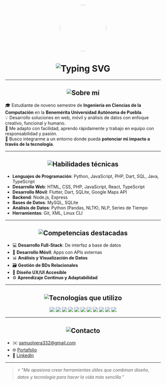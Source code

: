 <p align="center">
  <img src="https://avatars.githubusercontent.com/u/119264050?v=4" width="150" style="border-radius: 50%;" />
</p>

<h1 align="center">
  <img src="https://readme-typing-svg.herokuapp.com?font=Orbitron&weight=600&size=26&duration=4000&pause=1000&color=00FFFF&center=true&vCenter=true&width=1000&lines=Samuel+Olvera+%7C+Futuro+Ingeniero+en+Ciencias+de+la+Computaci%C3%B3n;Dise%C3%B1ando+y+construyendo+soluciones+con+prop%C3%B3sito+y+tecnolog%C3%ADa." alt="Typing SVG" />
</h1>

---

<h2 align="center">
  <img src="https://readme-typing-svg.herokuapp.com?font=Orbitron&size=22&pause=1000&color=39FF14&center=true&width=500&lines=%F0%9F%A7%A0+Sobre+m%C3%AD" alt="Sobre mí"/>
</h2>

🎓 Estudiante de noveno semestre de **Ingeniería en Ciencias de la Computación** en la **Benemérita Universidad Autónoma de Puebla**.  
💡 Desarrollo soluciones en web, móvil y análisis de datos con enfoque creativo, funcional y humano.  
🧠 Me adapto con facilidad, aprendo rápidamente y trabajo en equipo con responsabilidad y pasión.  
🚀 Busco integrarme a un entorno donde pueda **potenciar mi impacto a través de la tecnología**.

---

<h2 align="center">
  <img src="https://readme-typing-svg.herokuapp.com?font=Orbitron&size=22&pause=1000&color=FF00C8&center=true&width=500&lines=%F0%9F%92%BE+Habilidades+t%C3%A9cnicas" alt="Habilidades técnicas"/>
</h2>

- **Lenguajes de Programación**: Python, JavaScript, PHP, Dart, SQL, Java, TypeScript  
- **Desarrollo Web**: HTML, CSS, PHP, JavaScript, React, TypeScript  
- **Desarrollo Móvil**: Flutter, Dart, SQLite, Google Maps API  
- **Backend**: Node.js, Express  
- **Bases de Datos**: MySQL, SQLite  
- **Análisis de Datos**: Python (Pandas, NLTK), NLP, Series de Tiempo  
- **Herramientas**: Git, XML, Linux CLI

---

<h2 align="center">
  <img src="https://readme-typing-svg.herokuapp.com?font=Orbitron&size=22&pause=1000&color=9D00FF&center=true&width=500&lines=%F0%9F%8E%AF+Competencias+Destacadas" alt="Competencias destacadas"/>
</h2>

- 💻 **Desarrollo Full-Stack**: De interfaz a base de datos  
- 📱 **Desarrollo Móvil**: Apps con APIs externas  
- 📊 **Análisis y Visualización de Datos**  
- 🗃️ **Gestión de BDs Relacionales**  
- 🎨 **Diseño UX/UI Accesible**  
- ⚙️ **Aprendizaje Continuo y Adaptabilidad**

---

<h2 align="center">
  <img src="https://readme-typing-svg.herokuapp.com?font=Orbitron&size=22&pause=1000&color=00FFFF&center=true&width=500&lines=%F0%9F%9B%A0%EF%B8%8F+Tecnolog%C3%ADas+que+utilizo" alt="Tecnologías que utilizo"/>
</h2>

<p align="center">
  <img src="https://img.shields.io/badge/-Python-3776AB?logo=python&logoColor=white&style=for-the-badge" />
  <img src="https://img.shields.io/badge/-Dart-0175C2?logo=dart&logoColor=white&style=for-the-badge" />
  <img src="https://img.shields.io/badge/-Flutter-02569B?logo=flutter&logoColor=white&style=for-the-badge" />
  <img src="https://img.shields.io/badge/-JavaScript-F7DF1E?logo=javascript&logoColor=black&style=for-the-badge" />
  <img src="https://img.shields.io/badge/-TypeScript-3178C6?logo=typescript&logoColor=white&style=for-the-badge" />
  <img src="https://img.shields.io/badge/-React-20232A?logo=react&logoColor=61DAFB&style=for-the-badge" />
  <img src="https://img.shields.io/badge/-Node.js-339933?logo=node.js&logoColor=white&style=for-the-badge" />
  <img src="https://img.shields.io/badge/-PHP-777BB4?logo=php&logoColor=white&style=for-the-badge" />
  <img src="https://img.shields.io/badge/-MySQL-4479A1?logo=mysql&logoColor=white&style=for-the-badge" />
  <img src="https://img.shields.io/badge/-SQLite-003B57?logo=sqlite&logoColor=white&style=for-the-badge" />
  <img src="https://img.shields.io/badge/-Git-F05032?logo=git&logoColor=white&style=for-the-badge" />
</p>

---

<h2 align="center">
  <img src="https://readme-typing-svg.herokuapp.com?font=Orbitron&size=22&pause=1000&color=39FF14&center=true&width=500&lines=%F0%9F%94%A2+Contacto+y+Redes" alt="Contacto"/>
</h2>

- ✉️ samuolvera332@gmail.com  
- 🌐 [Portafolio](https://samuelolveraa.github.io/Portafolio/)  
- 💼 [LinkedIn](https://www.linkedin.com/public-profile/settings?lipi=urn%3Ali%3Apage%3Ad_flagship3_profile_self_edit_contact-info%3BxtTcL2iBSTSQwECx0RBZOg%3D%3D)  

---

> ⚡ _“Me apasiona crear herramientas útiles que combinan diseño, datos y tecnología para hacer la vida más sencilla.”_
